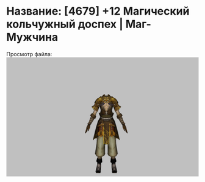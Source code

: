 # Название: [4679] +12 Магический кольчужный доспех | Маг-Мужчина

Просмотр файла:
![p040003.png](p040003.png)